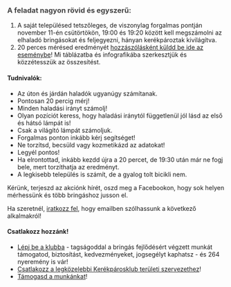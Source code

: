 ### A feladat nagyon rövid és egyszerű:

1. A saját településed tetszőleges, de viszonylag forgalmas pontján <time datetime="2021-11-11T19:00:00">november 11-én csütörtökön, 19:00 és 19:20</time> között kell megszámolni az elhaladó bringásokat és feljegyezni, hányan kerékpároztak kivilágítva.
2. 20 perces mérésed eredményét [hozzászólásként küldd be ide az eseménybe](https://www.facebook.com/events/622147172546653?ref=newsfeed)! Mi táblázatba és infografikába szerkesztjük és közzétesszük az összesítést.

#### Tudnivalók:

- Az úton és járdán haladók ugyanúgy számítanak.
- Pontosan <time datetime="PT0H20M">20 percig</time> mérj!
- Minden haladási irányt számolj!
- Olyan pozíciót keress, hogy haladási iránytól függetlenül jól lásd az első és hátsó lámpát is!
- Csak a világító lámpát számoljuk.
- Forgalmas ponton inkább kérj segítséget!
- Ne torzítsd, becsüld vagy kozmetikázd az adatokat!
- Legyél pontos!
- Ha elrontottad, inkább kezdd újra a 20 percet, de <time datetime="19:30">19:30</time> után már ne fogj bele, mert torzíthatja az eredményt.
- A legkisebb település is számít, de a gyalog tolt bicikli nem.

Kérünk, terjeszd az akciónk hírét, oszd meg a Facebookon, hogy sok helyen mérhessünk és több bringáshoz jusson el.

Ha szeretnél, [iratkozz fel](https://forms.gle/ZUV2H4FiXehfxhMN9), hogy emailben szólhassunk a következő alkalmakról!

#### Csatlakozz hozzánk!

- [Lépj be a klubba](https://kerekparosklub.hu/tagsagiakcio2021tel) - tagságoddal a bringás fejlődésért végzett munkát támogatod, biztosítást, kedvezményeket, jogsegélyt kaphatsz - és 264 nyeremény is vár!
- [Csatlakozz a legközelebbi Kerékpárosklub területi szervezethez](https://kerekparosklub.hu/teruleti-szervezetek)!
- [Támogasd a munkánkat](https://kerekparosklub.hu/tamogass-minket)!

<style>
  h3 { color: #444; }
</style>